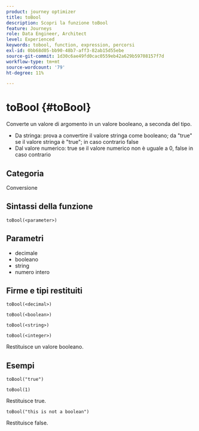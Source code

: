 ```yaml
---
product: journey optimizer
title: toBool
description: Scopri la funzione toBool
feature: Journeys
role: Data Engineer, Architect
level: Experienced
keywords: tobool, function, expression, percorsi
exl-id: 0bb68d05-bb90-48b7-aff3-82ab15d55ebe
source-git-commit: 1d30c6ae49fd0cac0559eb42a629b59708157f7d
workflow-type: tm+mt
source-wordcount: '79'
ht-degree: 11%

---
```


# toBool {#toBool}

Converte un valore di argomento in un valore booleano, a seconda del tipo.

* Da stringa: prova a convertire il valore stringa come booleano; da &quot;true&quot; se il valore stringa è &quot;true&quot;; in caso contrario false
* Dal valore numerico: true se il valore numerico non è uguale a 0, false in caso contrario

## Categoria

Conversione

## Sintassi della funzione

`toBool(<parameter>)`

## Parametri

* decimale
* booleano
* string
* numero intero

## Firme e tipi restituiti

`toBool(<decimal>)`

`toBool(<boolean>)`

`toBool(<string>)`

`toBool(<integer>)`

Restituisce un valore booleano.

## Esempi

`toBool("true")`

`toBool(1)`

Restituisce true.

`toBool("this is not a boolean")`

Restituisce false.
